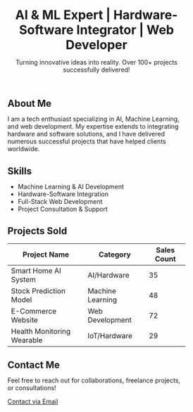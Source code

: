 <!DOCTYPE html>
<html lang="en">
<head>
  <meta charset="UTF-8">
  <meta name="viewport" content="width=device-width, initial-scale=1.0">
  <title>GitHub Profile - AI & Web Developer</title>
  <style>
    /* Global Styles */
    * {
      margin: 0;
      padding: 0;
      box-sizing: border-box;
    }

    
  </style>
</head>
<body>

  <!-- Profile Header with Background Image -->
  <header class="profile-header">
    <div class="header-content">
      <h1>AI & ML Expert | Hardware-Software Integrator | Web Developer</h1>
      <p>Turning innovative ideas into reality. Over 100+ projects successfully delivered!</p>
    </div>
  </header>

  <!-- About Section -->
  <section class="about">
    <h2>About Me</h2>
    <p>I am a tech enthusiast specializing in AI, Machine Learning, and web development. My expertise extends to integrating hardware and software solutions, and I have delivered numerous successful projects that have helped clients worldwide.</p>
  </section>

  <!-- Skills Section -->
  <section class="skills">
    <h2>Skills</h2>
    <ul>
      <li>Machine Learning & AI Development</li>
      <li>Hardware-Software Integration</li>
      <li>Full-Stack Web Development</li>
      <li>Project Consultation & Support</li>
    </ul>
  </section>

  <!-- Projects Sold Table -->
  <section class="projects">
    <h2>Projects Sold</h2>
    <table>
      <thead>
        <tr>
          <th>Project Name</th>
          <th>Category</th>
          <th>Sales Count</th>
        </tr>
      </thead>
      <tbody>
        <tr>
          <td>Smart Home AI System</td>
          <td>AI/Hardware</td>
          <td>35</td>
        </tr>
        <tr>
          <td>Stock Prediction Model</td>
          <td>Machine Learning</td>
          <td>48</td>
        </tr>
        <tr>
          <td>E-Commerce Website</td>
          <td>Web Development</td>
          <td>72</td>
        </tr>
        <tr>
          <td>Health Monitoring Wearable</td>
          <td>IoT/Hardware</td>
          <td>29</td>
        </tr>
      </tbody>
    </table>
  </section>

  <!-- Contact Section -->
  <section class="contact">
    <h2>Contact Me</h2>
    <p>Feel free to reach out for collaborations, freelance projects, or consultations!</p>
    <a href="mailto:youremail@example.com" class="contact-btn">Contact via Email</a>
  </section>

</body>
</html>
